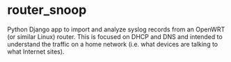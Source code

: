 # router_snoop

Python Django app to import and analyze syslog records from an OpenWRT (or
similar Linux) router.  This is focused on DHCP and DNS and intended to
understand the traffic on a home network (i.e. what devices are talking to
what Internet sites).

